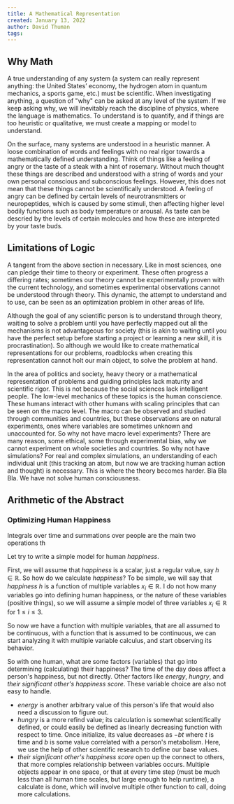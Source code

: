 ```yaml
---
title: A Mathematical Representation
created: January 13, 2022
author: David Thuman
tags:
---
```


## Why Math

A true understanding of any system (a system can really represent anything: the United States’ economy, the hydrogen atom in quantum mechanics, a sports game, etc.) must be scientific. When investigating anything, a question of "why" can be asked at any level of the system. If we keep asking why, we will inevitably reach the discipline of physics, where the language is mathematics. To understand is to quantify, and if things are too heuristic or qualitative, we must create a mapping or model to understand.

On the surface, many systems are understood in a heuristic manner. A loose combination of words and feelings with no real rigor towards a mathematically defined understanding. Think of things like a feeling of angry or the taste of a steak with a hint of rosemary. Without much thought these things are described and understood with a string of words and your own personal conscious and subconscious feelings. However, this does not mean that these things cannot be scientifically understood. A feeling of angry can be defined by certain levels of neurotransmitters or neuropeptides, which is caused by some stimuli, then affecting higher level bodily functions such as body temperature or arousal. As taste can be descried by the levels of certain molecules and how these are interpreted by your taste buds.

## Limitations of Logic

A tangent from the above section in necessary. Like in most sciences, one can pledge their time to theory or experiment. These often progress a differing rates; sometimes our theory  cannot be experimentally proven with the current technology, and sometimes experimental observations cannot be understood through theory. This dynamic, the attempt to understand and to use, can be seen as an optimization problem in other areas of life.

Although the goal of any scientific person is to understand through theory, waiting to solve a problem until you have perfectly mapped out all the mechanisms is not advantageous for society (this is akin to waiting until you have the perfect setup before starting a project or learning a new skill, it is procrastination). So although we would like to create mathematical representations for our problems, roadblocks when creating this representation cannot holt our main object, to solve the problem at hand.

In the area of politics and society, heavy theory or a mathematical representation of problems and guiding principles lack maturity and scientific rigor. This is not because the social sciences lack intelligent people. The low-level mechanics of these topics is the human conscience. These humans interact with other humans with scaling principles that can be seen on the macro level. The macro can be observed and studied through communities and countries, but these observations are on natural experiments, ones where variables are sometimes unknown and unaccounted for. So why not have macro level experiments? There are many reason, some ethical, some through experimental bias, why we cannot experiment on whole societies and countries. So why not have simulations? For real and complex simulations, an understanding of each individual unit (this tracking an atom, but now we are tracking human action and thought) is necessary. This is where the theory becomes harder. Bla Bla Bla. We have not solve human consciousness.

## Arithmetic of the Abstract

### Optimizing Human Happiness

Integrals over time and summations over people are the main two operations th

Let try to write a simple model for human *happiness*.

First, we will assume that *happiness* is a scalar, just a regular value, say $h \in \mathbb{R}$.
So how do we calculate *happiness*? To be simple, we will say that *happiness* $h$ is a function of multiple variables $x_i \in \mathbb{R}$.
I do not how many variables go into defining human happiness, or the nature of these variables (positive things), so we will assume a simple model of three variables $x_i \in \mathbb{R}$ for $1 \leq i \leq 3$.

So now we have a function with multiple variables, that are all assumed to be continuous, with a function that is assumed to be continuous, we can start analyzing it with multiple variable calculus, and start observing its behavior.

So with one human, what are some factors (variables) that go into determining (calculating) their happiness? The time of the day does affect a person's happiness, but not directly. Other factors like *energy*, *hungry*, and *their significant other's happiness score*. These variable choice are also not easy to handle.
- *energy* is another arbitrary value of this person's life that would also need a discussion to figure out.
- *hungry* is a more refind value; its calculation is somewhat scientifically defined, or could easily be defined as linearly decreasing function with respect to time. Once initialize, its value decreases as $-bt$ where $t$ is time and $b$ is some value correlated with a person's metabolism. Here, we use the help of other scientific research to define our base values.
- *their significant other's happiness score* open up the connect to others, that more comples relationship between variables occurs. Multiple objects appear in one space, or that at every time step (must be much less than all human time scales, but large enough to help runtime), a calculate is done, which will involve multiple other function to call, doing more calculations. 

